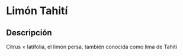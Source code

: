 # Limón Tahití
## Descripción
Citrus × latifolia, el limón persa, también conocida como lima de Tahití
